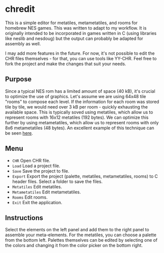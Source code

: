 # chredit

This is a simple editor for metatiles, metametatiles, and rooms for homebrew NES games. This was written to adapt to my workflow. It is originally intended to be incorporated in games written in C (using libraries like neslib and nesdoug) but the output can probably be adapted for assembly as well.

I may add more features in the future. For now, it's not possible to edit the CHR files themselves - for that, you can use tools like YY-CHR. Feel free to fork the project and make the changes that suit your needs.

## Purpose

Since a typical NES rom has a limited amount of space (40 kB), it's crucial to optimize the use of graphics. Let's assume we are using 64x48 tile "rooms" to compose each level. If the information for each room was stored tile by tile, we would need over 3 kB per room - quickly exhausting the available space. This is typically soved using metatiles, which allow us to represent rooms with 16x12 metatiles (192 bytes). We can optimize this further by using metametatiles, which allow us to represent rooms with only 8x6 metametatiles (48 bytes). An excellent example of this technique can be seen [here](https://www.youtube.com/watch?v=ZWQ0591PAxM&t=4s).

## Menu

* `CHR` Open CHR file.
* `Load` Load a project file.
* `Save` Save the project to file.
* `Export` Export the project (palette, metatiles, metametatiles, rooms) to C header files. Select a folder to save the files.
* `Metatiles` Edit metatiles.
* `Metametatiles` Edit metametatiles.
* `Rooms` Edit rooms.
* `Exit` Exit the application.

## Instructions

Select the elements on the left panel and add them to the right panel to assemble your meta-elements. For the metatiles, you can choose a palette from the bottom left. Palettes themselves can be edited by selecting one of the colors and changing it from the color picker on the bottom right.